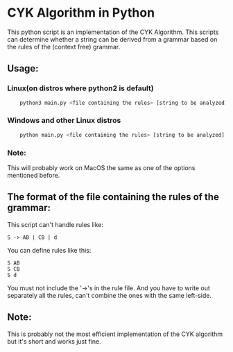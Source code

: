 # CYK Algorithm in Python

This python script is an implementation of the CYK Algorithm. This scripts can determine whether a string can be derived from a grammar based on the rules of the (context free) grammar.

## Usage:
### Linux(on distros where python2 is default)
```bash
    python3 main.py <file containing the rules> [string to be analyzed]
```

### Windows and other Linux distros
```bash
    python main.py <file containing the rules> [string to be analyzed]
```

### Note:
This will probably work on MacOS the same as one of the options mentioned before.

## The format of the file containing the rules of the grammar:
This script can't handle rules like:  
```
S -> AB | CB | d
```  
You can define rules like this:  
```
S AB
S CB
S d
```  
You must not include the '->'s in the rule file. And you have to write out separately all the rules, can't combine the ones with the same left-side.

## Note:
This is probably not the most efficient implementation of the CYK algorithm but it's short and works just fine.